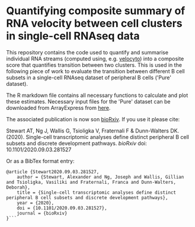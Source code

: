 # Quantifying composite summary of RNA velocity between cell clusters in single-cell RNAseq data

This repository contains the code used to quantify and summarise individual RNA streams (computed using, e.g. [velocyto](http://velocyto.org/)) into a composite score that quantifies transition between two clusters. This is used in the following piece of work to evaluate the transition between different B cell subsets in a single-cell RNAseq dataset of peripheral B cells ('Pure' dataset).

The R markdown file contains all necessary functions to calculate and plot these estimates. Necessary input files for the 'Pure' dataset can be downloaded from ArrayExpress from [here]().

The associated publication is now son [bioRxiv](https://www.biorxiv.org/content/10.1101/2020.09.03.281527v1). If you use it please cite:

Stewart AT, Ng J, Wallis G, Tsioligka V, Fraternali F & Dunn-Walters DK. (2020). Single-cell transcriptomic analyses define distinct peripheral B cell subsets and discrete development pathways. *bioRxiv* doi: 10.1101/2020.09.03.281527 

Or as a BibTex format entry:
```
@article {Stewart2020.09.03.281527,
	author = {Stewart, Alexander and Ng, Joseph and Wallis, Gillian and Tsioligka, Vasiliki and Fraternali, Franca and Dunn-Walters, Deborah},
	title = {Single-cell transcriptomic analyses define distinct peripheral B cell subsets and discrete development pathways},
	year = {2020},
	doi = {10.1101/2020.09.03.281527},
	journal = {bioRxiv}
}```
